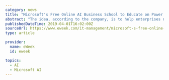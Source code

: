 ```yaml
---
category: news
title: "Microsoft's Free Online AI Business School to Educate on Power of AI"
abstract: "The idea, according to the company, is to help enterprises navigate their paths to using AI in new ways to reach their business goals. Microsoft, which is working to expand the use of artificial intelligence in its products from Azure to Windows, has ..."
publishedDateTime: 2019-04-01T16:02:00Z
sourceUrl: https://www.eweek.com/it-management/microsoft-s-free-online-ai-business-school-to-educate-on-power-of-ai
type: article

provider:
  name: eWeek
  id: eweek

topics:
  - AI
  - Microsoft AI
---
```

